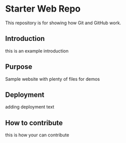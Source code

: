 # Starter Web Repo

This repository is for showing how Git and GitHub work.

## Introduction
this is an example introduction

## Purpose

Sample website with plenty of files for demos

## Deployment

adding deployment text

## How to contribute

this is how your can contribute